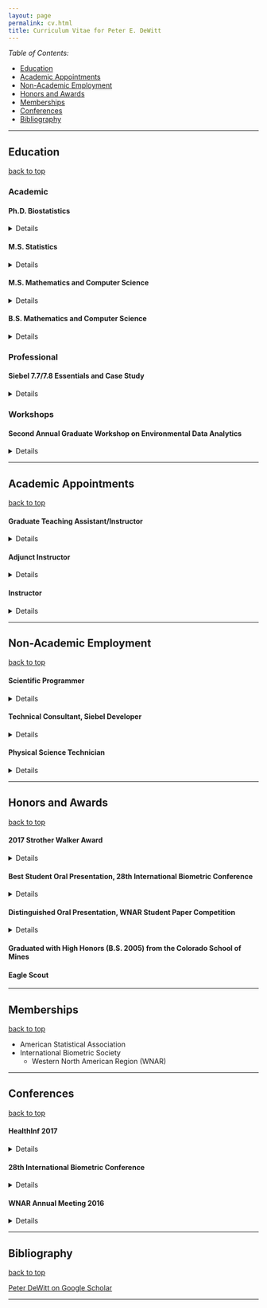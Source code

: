 ```yaml
---
layout: page
permalink: cv.html
title: Curriculum Vitae for Peter E. DeWitt
---
```


<a name="top"></a> *Table of Contents:*

* [Education](#education)
* [Academic Appointments](#academic_appointments)
* [Non-Academic Employment](#non_academic_employment)
* [Honors and Awards](#honor_awards)
* [Memberships](#memberships)
* [Conferences](#Conferences)
* [Bibliography](#Bibliography)

----

## <a name="education"></a>Education

[back to top](#top)

### Academic

#### Ph.D. Biostatistics
<details>
<ul>
<li> Title: Parsimonious B-Spline Regression Models via Control Polygon and Control Net Reduction for Identifying Factors Explaining Variation in Daily Hormone Profiles During the Menopausal Transition </li>
<li> Co-advisors: Nichole Carlson and Samantha MaWhinney </li>
<li> May 2017 </li>
<li> University of Colorado Anschutz Medical Campus, Aurora, Colorado </li>
</ul>
</details>

#### M.S. Statistics
<details>
<ul>
<li> 2010 </li>
<li> Colorado State University, Fort Collins, Colorado</li>
</ul>
</details>

#### M.S. Mathematics and Computer Science
<details>
<ul>
<li> 2007 </li>
<li> Colorado School of Mines, Golden, Colorado</li>
</ul>
</details>

#### B.S. Mathematics and Computer Science
<details>
<ul>
<li> 2005 </li>
<li> Colorado School of Mines, Golden, Colorado</li>
<li> Graduate with High Honors </li>
<li> Minor: Engineering </li>
</ul>
</details>


### Professional

#### Siebel 7.7/7.8 Essentials and Case Study
<details>
<ul>
<li> 2007 </li>
<li> Siebel University, Los Angeles, California</li>
</ul>
</details>

### Workshops

#### Second Annual Graduate Workshop on Environmental Data Analytics
<details>
<ul>
<li> July 2015 </li>
<li> National Center for Atmospheric Research, Boulder, Colorado </li>
</ul>
</details>


-----

## <a name="academic_appointments"></a> Academic Appointments

[back to top](#top)

#### Graduate Teaching Assistant/Instructor
<details>
<ul>
<li> 2008-2010</li>
<li> Department of Statistics, Colorado State University, Fort Collins, Colorado</li>
</ul>
</details>

#### Adjunct Instructor
<details>
<ul>
<li> 2006-2007 </li>
<li> Department of Mathematics, Red Rocks Community Colorado, Lakewood, Colorado</li>
</ul>
</details>

#### Instructor
<details>
<ul>
<li> 2006-2007 </li>
<li> Department of Mathematics and Computer Science, Colorado School of Mines, Golden, Colorado</li>
</ul>
</details>

----

## <a name='non_academic_employment'></a> Non-Academic Employment

[back to top](#top)

#### Scientific Programmer
<details>
<ul>
<li> Summer Graduate Intern </li>
<li> National Renewable Energy Laboratory, Golden Colorado </li>
</ul>
</details>

#### Technical Consultant, Siebel Developer
<details>
<ul>
<li> Perficient, Inc. Denver Colorado </li>
</ul>
</details>

#### Physical Science Technician
<details>
<ul>
<li> National Water Quality Laboratory </li>
<li> United States Geological Survey, Denver, Colorado </li>
</ul>
</details>

----

## <a name='honor_awards'></a> Honors and Awards

[back to top](#top)

#### 2017 Strother Walker Award
<details>
<ul>
<li> Awarded for "outstanding work on your dissertatin, and your many contributions to computational work being done by your fellow classmates." </li>
<li> Awarded by the Department of Biostatistics and Informatics, University of
Colorado Anschutz Medical Campus </li>
</ul>
</details>

#### Best Student Oral Presentation, 28th International Biometric Conference
<details>
<ul>
<li> July 2016 </li>
<li> Awarded by [International Biometric Society](http://www.biometricsociety.org/) </li>
<li> Victoria, British Columbia, Canada </li>
</ul>
</details>

#### Distinguished Oral Presentation, WNAR Student Paper Competition
<details>
<ul>
<li> July 2016 </li>
<li> Awarded by Western North American Region (WNAR) of the [International Biometric Society](http://www.biometricsociety.org/) </li>
<li> Victoria, British Columbia, Canada </li>
</ul>
</details>

#### Graduated with High Honors (B.S. 2005) from the Colorado School of Mines

#### Eagle Scout

----

## <a name='memberships'></a> Memberships

[back to top](#top)

* American Statistical Association
* International Biometric Society
  * Western North American Region (WNAR)

----

## <a name='Conferences'></a> Conferences

[back to top](#top)

#### HealthInf 2017
<details>
<ul>
<li> Presented a paper: ["Collaborative Reproducible Reporting: Git Submodules as a Data Security Solution"](https://scholar.google.com/citations?view_op=view_citation&hl=en&user=CBv7wlQAAAAJ&sortby=pubdate&citation_for_view=CBv7wlQAAAAJ:HDshCWvjkbEC)</li>
<li> February 2017 </li>
<li> Porto, Portugal </li>
</ul>
</details>

#### 28th International Biometric Conference
<details>
<ul>
<li> Presented a paper: "Parsimonious B-Spline Regression Models via Control Polygon Reduction" </li>
<li> July 2016 </li>
<li> Hosted by the [International Biometric Society](http://www.biometricsociety.org/) </li>
<li> Victoria, British Columbia, Canada </li>
</ul>
</details>

#### WNAR Annual Meeting 2016
<details>
<ul>
<li> Presented a paper: "Parsimonious B-Spline Regression Models via Control Polygon Reduction" </li>
<li> July 2016 </li>
<li> Concurrent with 28th International Biometric Conference </li>
<li> Victoria, British Columbia, Canada </li>
</ul>
</details>

----

## <a name='Bibliography'></a> Bibliography

[back to top](#top)

<a href="https://scholar.google.com/citations?user={{ site.author.google_scholar }}" title="Peter DeWitt on Google Scholar" target="_blank">
  <i class="ai ai-google-scholar-square ai-3x"></i>
  <span class="label">Peter DeWitt on Google Scholar</span>
</a>


----
